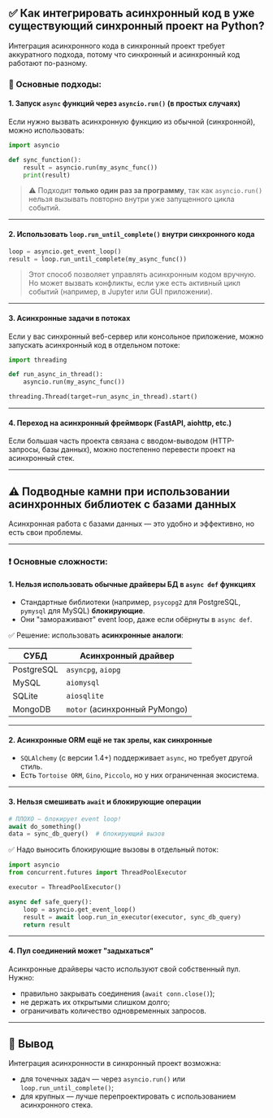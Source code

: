 
## ✅ Как интегрировать асинхронный код в уже существующий синхронный проект на Python?

Интеграция асинхронного кода в синхронный проект требует аккуратного подхода, потому что синхронный и асинхронный код работают по-разному.

### 🔧 Основные подходы:

#### 1. **Запуск `async` функций через `asyncio.run()` (в простых случаях)**

Если нужно вызвать асинхронную функцию из обычной (синхронной), можно использовать:

```python
import asyncio

def sync_function():
    result = asyncio.run(my_async_func())
    print(result)
```

> ⚠️ Подходит **только один раз за программу**, так как `asyncio.run()` нельзя вызывать повторно внутри уже запущенного цикла событий.

---

#### 2. **Использовать `loop.run_until_complete()` внутри синхронного кода**

```python
loop = asyncio.get_event_loop()
result = loop.run_until_complete(my_async_func())
```

> Этот способ позволяет управлять асинхронным кодом вручную.
> Но может вызвать конфликты, если уже есть активный цикл событий (например, в Jupyter или GUI приложении).

---

#### 3. **Асинхронные задачи в потоках**

Если у вас синхронный веб-сервер или консольное приложение, можно запускать асинхронный код в отдельном потоке:

```python
import threading

def run_async_in_thread():
    asyncio.run(my_async_func())

threading.Thread(target=run_async_in_thread).start()
```

---

#### 4. **Переход на асинхронный фреймворк (FastAPI, aiohttp, etc.)**

Если большая часть проекта связана с вводом-выводом (HTTP-запросы, базы данных), можно постепенно перевести проект на асинхронный стек.

---

## ⚠️ Подводные камни при использовании **асинхронных библиотек с базами данных**

Асинхронная работа с базами данных — это удобно и эффективно, но есть свои проблемы.

---

### ❗ Основные сложности:

#### 1. **Нельзя использовать обычные драйверы БД в `async def` функциях**

* Стандартные библиотеки (например, `psycopg2` для PostgreSQL, `pymysql` для MySQL) **блокирующие**.
* Они "замораживают" event loop, даже если обёрнуты в `async def`.

✅ Решение: использовать **асинхронные аналоги**:

| СУБД       | Асинхронный драйвер           |
| ---------- | ----------------------------- |
| PostgreSQL | `asyncpg`, `aiopg`            |
| MySQL      | `aiomysql`                    |
| SQLite     | `aiosqlite`                   |
| MongoDB    | `motor` (асинхронный PyMongo) |

---

#### 2. **Асинхронные ORM ещё не так зрелы, как синхронные**

* `SQLAlchemy` (с версии 1.4+) поддерживает `async`, но требует другой стиль.
* Есть `Tortoise ORM`, `Gino`, `Piccolo`, но у них ограниченная экосистема.

---

#### 3. **Нельзя смешивать `await` и блокирующие операции**

```python
# ПЛОХО — блокирует event loop!
await do_something()
data = sync_db_query()  # блокирующий вызов
```

✅ Надо выносить блокирующие вызовы в отдельный поток:

```python
import asyncio
from concurrent.futures import ThreadPoolExecutor

executor = ThreadPoolExecutor()

async def safe_query():
    loop = asyncio.get_event_loop()
    result = await loop.run_in_executor(executor, sync_db_query)
    return result
```

---

#### 4. **Пул соединений может "задыхаться"**

Асинхронные драйверы часто используют свой собственный пул. Нужно:

* правильно закрывать соединения (`await conn.close()`);
* не держать их открытыми слишком долго;
* ограничивать количество одновременных запросов.

---

## 🧩 Вывод

Интеграция асинхронности в синхронный проект возможна:

* для точечных задач — через `asyncio.run()` или `loop.run_until_complete()`;
* для крупных — лучше перепроектировать с использованием асинхронного стека.

